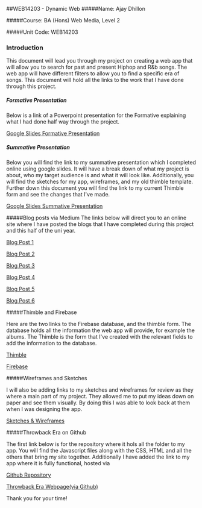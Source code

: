 ##WEB14203 - Dynamic Web 
#####Name: Ajay Dhillon

#####Course: BA (Hons) Web Media, Level 2

#####Unit Code: WEB14203

### Introduction

This document will lead you through my project on creating a web app that will allow you to search for past and present Hiphop and R&b songs. The web app will have different filters to allow you to find a specific era of songs. This document will hold all the links to the work that I have done through this project.

##### Formative Presentation
Below is a link of a Powerpoint presentation for the Formative explaining what I had done half way through the project.

[Google Slides Formative Presentation](https://docs.google.com/a/students.rave.ac.uk/presentation/d/1RF2N9gGD4mi5URWBkX1a9bKp939TmOczybWUxjrB98c/edit?usp=sharing)

##### Summative Presentation
Below you will find the link to my summative presentation which I completed online using google slides. It will have a break down of what my project is about, who my target audience is and what it will look like. Additionally, you will find the sketches for my app, wireframes, and my old thimble template. Further down this document you will find the link to my current Thimble form and see the changes that I've made.

[Google Slides Summative Presentation](https://docs.google.com/a/students.rave.ac.uk/presentation/d/1WDXg2QvNzjZt-g7YM1uBtwDmr4-iCJXzt_nNpW_MK30/edit?usp=sharing)

#####Blog posts via Medium
The links below will direct you to an online site where I have posted the blogs that I have completed during this project and this half of the uni year. 

[Blog Post 1](https://medium.com/@a.dhillon/analysis-of-my-favourite-app-instagram-e28dedfcf16#.k65ohe968)

[Blog Post 2](https://medium.com/@a.dhillon/feedback-blog-91b15e4e76b4#.sn3zkfsyw)

[Blog Post 3](https://medium.com/@a.dhillon/the-best-interface-is-no-interface-b78869eb3f2b#.sq6bwn298)

[Blog Post 4](https://medium.com/@a.dhillon/reflection-formative-assessment-17b1f1e83987#.4ay01osn9)

[Blog Post 5](https://medium.com/@a.dhillon/wtf-is-an-api-b4dfedd77af0#.jysmgsjx6)

[Blog Post 6](https://medium.com/@a.dhillon/lessons-from-the-story-of-your-project-2b1a180dbeba#.mei0qcjzd)

#####Thimble and Firebase

Here are the two links to the Firebase database, and the thimble form. The database holds all the information the web app will provide, for example the albums. The Thimble is the form that I've created with the relevant fields to add the information to the database. 

[Thimble](https://thimbleprojects.org/ajaydhillon/125634)

[Firebase](https://console.firebase.google.com/project/hiphop-8f5da/overview)

#####Wireframes and Sketches

I will also be adding links to my sketches and wireframes for review as they where a main part of my project. They allowed me to put my ideas down on paper and see them visually. By doing this I was able to look back at them when I was designing the app. 

[Sketches & Wireframes](https://docs.google.com/a/students.rave.ac.uk/presentation/d/17XUJJlemdqvwOHvgCMFkj6djHYz11mRnpMvqFhPfstg/edit?usp=sharing)

#####Throwback Era on Github

The first link below is for the repository where it hols all the folder to my app. You will find the Javascript files along with the CSS, HTML and all the others that bring my site together. Additionally I have added the link to my app where it is fully functional, hosted via 

[Github Repository](https://github.com/ajaydhillon/ThrowbackEra)

[Throwback Era Webpage(via Github)](https://ajaydhillon.github.io/ThrowbackEra/)



Thank you for your time!